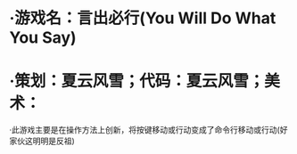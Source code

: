 # ·游戏名：言出必行(You Will Do What You Say)

# ·策划：夏云风雪；代码：夏云风雪；美术：

·此游戏主要是在操作方法上创新，将按键移动或行动变成了命令行移动或行动(好家伙这明明是反祖)
